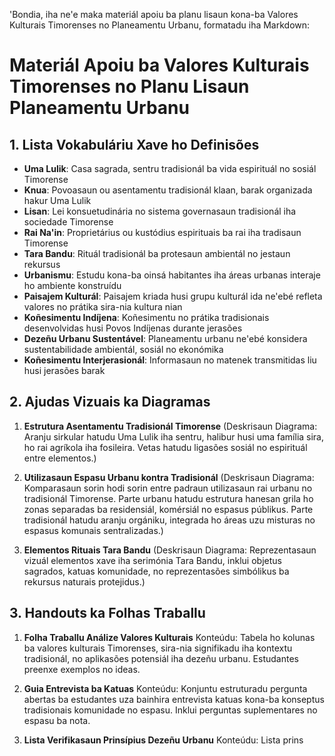 'Bondia, iha ne'e maka materiál apoiu ba planu lisaun kona-ba Valores Kulturais Timorenses no Planeamentu Urbanu, formatadu iha Markdown:

# Materiál Apoiu ba Valores Kulturais Timorenses no Planu Lisaun Planeamentu Urbanu

## 1. Lista Vokabuláriu Xave ho Definisões

- **Uma Lulik**: Casa sagrada, sentru tradisionál ba vida espirituál no sosiál Timorense
- **Knua**: Povoasaun ou asentamentu tradisionál klaan, barak organizada hakur Uma Lulik
- **Lisan**: Lei konsuetudinária no sistema governasaun tradisionál iha sociedade Timorense
- **Rai Na'in**: Proprietárius ou kustódius espirituais ba rai iha tradisaun Timorense
- **Tara Bandu**: Rituál tradisionál ba protesaun ambientál no jestaun rekursus
- **Urbanismu**: Estudu kona-ba oinsá habitantes iha áreas urbanas interaje ho ambiente konstruídu
- **Paisajem Kulturál**: Paisajem kriada husi grupu kulturál ida ne'ebé refleta valores no prátika sira-nia kultura nian
- **Koñesimentu Indíjena**: Koñesimentu no prátika tradisionais desenvolvidas husi Povos Indíjenas durante jerasões
- **Dezeñu Urbanu Sustentável**: Planeamentu urbanu ne'ebé konsidera sustentabilidade ambientál, sosiál no ekonómika
- **Koñesimentu Interjerasionál**: Informasaun no matenek transmitidas liu husi jerasões barak

## 2. Ajudas Vizuais ka Diagramas

1. **Estrutura Asentamentu Tradisionál Timorense**
   (Deskrisaun Diagrama: Aranju sirkular hatudu Uma Lulik iha sentru, halibur husi uma família sira, ho rai agríkola iha fosileira. Vetas hatudu ligasões sosiál no espirituál entre elementos.)

2. **Utilizasaun Espasu Urbanu kontra Tradisionál**
   (Deskrisaun Diagrama: Komparasaun sorin hodi sorin entre padraun utilizasaun rai urbanu no tradisionál Timorense. Parte urbanu hatudu estrutura hanesan grila ho zonas separadas ba residensiál, komérsiál no espasus públikus. Parte tradisionál hatudu aranju orgániku, integrada ho áreas uzu misturas no espasus komunais sentralizadas.)

3. **Elementos Rituais Tara Bandu**
   (Deskrisaun Diagrama: Reprezentasaun vizuál elementos xave iha serimónia Tara Bandu, inklui objetus sagrados, katuas komunidade, no reprezentasões simbólikus ba rekursus naturais protejidus.)

## 3. Handouts ka Folhas Traballu

1. **Folha Traballu Análize Valores Kulturais**
   Konteúdu: Tabela ho kolunas ba valores kulturais Timorenses, sira-nia signifikadu iha kontextu tradisionál, no aplikasões potensiál iha dezeñu urbanu. Estudantes preenxe exemplos no ideas.

2. **Guia Entrevista ba Katuas**
   Konteúdu: Konjuntu estruturadu pergunta abertas ba estudantes uza bainhira entrevista katuas kona-ba konseptus tradisionais komunidade no espasu. Inklui perguntas suplementares no espasu ba nota.

3. **Lista Verifikasaun Prinsípius Dezeñu Urbanu**
   Konteúdu: Lista prins